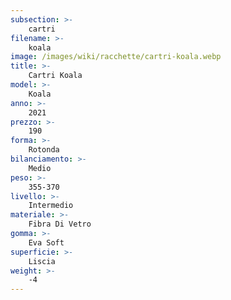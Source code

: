 ```yaml
---
subsection: >-
    cartri
filename: >-
    koala
image: /images/wiki/racchette/cartri-koala.webp
title: >-
    Cartri Koala
model: >-
    Koala
anno: >-
    2021
prezzo: >-
    190
forma: >-
    Rotonda
bilanciamento: >-
    Medio
peso: >-
    355-370
livello: >-
    Intermedio
materiale: >-
    Fibra Di Vetro
gomma: >-
    Eva Soft
superficie: >-
    Liscia
weight: >-
    -4
---
```

